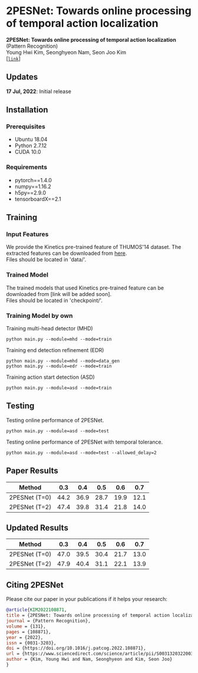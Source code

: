 # 2PESNet: Towards online processing of temporal action localization 
**2PESNet: Towards online processing of temporal action localization** (Pattern Recognition)   
Young Hwi Kim, Seonghyeon Nam, Seon Joo Kim   
[[`link`](https://doi.org/10.1016/j.patcog.2022.108871)]   

## Updates
**17 Jul, 2022**: Initial release

## Installation

### Prerequisites
- Ubuntu 18.04  
- Python 2.7.12   
- CUDA 10.0  

### Requirements
- pytorch==1.4.0  
- numpy==1.16.2
- h5py==2.9.0
- tensorboardX==2.1



## Training

### Input Features
We provide the Kinetics pre-trained feature of THUMOS'14 dataset. The extracted features can be downloaded from [here](https://drive.google.com/file/d/1GwQjMq0Eyc3XWljeeaSqwbTal5y76Xwy/view?usp=sharing).  
Files should be located in 'data/'.   

### Trained Model
The trained models that used Kinetics pre-trained feature can be downloaded from [link will be added soon].    
Files should be located in 'checkpoint/'. 

### Training Model by own
Training multi-head detector (MHD) 
```
python main.py --module=mhd --mode=train
```
Training end detection refinement (EDR)
```
python main.py --module=mhd --mode=data_gen
python main.py --module=edr --mode=train
```
Training action start detection (ASD)
```
python main.py --module=asd --mode=train
```


## Testing
Testing online performance of 2PESNet.
```
python main.py --module=asd --mode=test 
```

Testing online performance of 2PESNet with temporal tolerance.
```
python main.py --module=asd --mode=test --allowed_delay=2
```

## Paper Results

| Method | 0.3 | 0.4 | 0.5 | 0.6 | 0.7 |
|:--------------:|:--------------:|:--------------:|:--------------:|:--------------:|:--------------:| 
| 2PESNet (T=0) | 44.2 | 36.9 | 28.7 | 19.9 | 12.1 |
| 2PESNet (T=2) | 47.4 | 39.8 | 31.4 | 21.8 | 14.0 |


## Updated Results

| Method | 0.3 | 0.4 | 0.5 | 0.6 | 0.7 |
|:--------------:|:--------------:|:--------------:|:--------------:|:--------------:|:--------------:| 
| 2PESNet (T=0) | 47.0 | 39.5 | 30.4 | 21.7 | 13.0 |
| 2PESNet (T=2) | 47.9 | 40.4 | 31.1 | 22.1 | 13.9 |



## Citing 2PESNet
Please cite our paper in your publications if it helps your research:

```BibTeX
@article{KIM2022108871,
title = {2PESNet: Towards online processing of temporal action localization},
journal = {Pattern Recognition},
volume = {131},
pages = {108871},
year = {2022},
issn = {0031-3203},
doi = {https://doi.org/10.1016/j.patcog.2022.108871},
url = {https://www.sciencedirect.com/science/article/pii/S0031320322003521},
author = {Kim, Young Hwi and Nam, Seonghyeon and Kim, Seon Joo}
}
```
